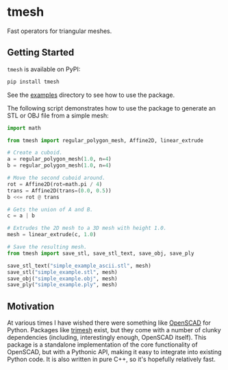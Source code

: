 # tmesh

Fast operators for triangular meshes.

## Getting Started

`tmesh` is available on PyPI:

```bash
pip install tmesh
```

See the [examples](examples) directory to see how to use the package.

The following script demonstrates how to use the package to generate an
STL or OBJ file from a simple mesh:

```python
import math

from tmesh import regular_polygon_mesh, Affine2D, linear_extrude

# Create a cuboid.
a = regular_polygon_mesh(1.0, n=4)
b = regular_polygon_mesh(1.0, n=4)

# Move the second cuboid around.
rot = Affine2D(rot=math.pi / 4)
trans = Affine2D(trans=(0.0, 0.5))
b <<= rot @ trans

# Gets the union of A and B.
c = a | b

# Extrudes the 2D mesh to a 3D mesh with height 1.0.
mesh = linear_extrude(c, 1.0)

# Save the resulting mesh.
from tmesh import save_stl, save_stl_text, save_obj, save_ply

save_stl_text("simple_example_ascii.stl", mesh)
save_stl("simple_example.stl", mesh)
save_obj("simple_example.obj", mesh)
save_ply("simple_example.ply", mesh)
```

## Motivation

At various times I have wished there were something like [OpenSCAD][openscad] for Python. Packages like [trimesh][trimesh] exist, but they come with a number of clunky dependencies (including, interestingly enough, OpenSCAD itself). This package is a standalone implementation of the core functionality of OpenSCAD, but with a Pythonic API, making it easy to integrate into existing Python code. It is also written in pure C++, so it's hopefully relatively fast.

[trimesh]: https://trimsh.org/trimesh.html
[openscad]: https://www.openscad.org/
